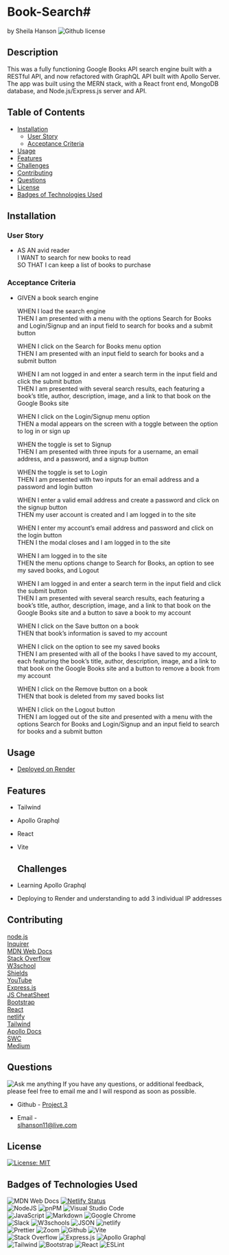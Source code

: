 # Book-Search#<!-- omit from toc -->
by Sheila Hanson  ![Github license](https://img.shields.io/badge/license-MIT-blue.svg)  

## Description <!-- omit from toc -->
 This was a fully functioning Google Books API search engine built with a RESTful API, and now refactored with GraphQL API built with Apollo Server. The app was built using the MERN stack, with a React front end, MongoDB database, and Node.js/Express.js server and API.  

## Table of Contents <!-- omit from toc -->
  
- [Installation](#installation)
  - [User Story](#user-story)
  - [Acceptance Criteria](#acceptance-criteria)
- [Usage](#usage)
- [Features](#features)
- [Challenges](#challenges)
- [Contributing](#contributing)
- [Questions](#questions)
- [License](#license)
- [Badges of Technologies Used](#badges-of-technologies-used)
    

## Installation  

  
### User Story  
* AS AN avid reader  
    I WANT to search for new books to read  
    SO THAT I can keep a list of books to purchase  
### Acceptance Criteria  
* GIVEN a book search engine  
  
    WHEN I load the search engine  
    THEN I am presented with a menu with the options Search for Books and Login/Signup and an input field to search for books and a submit button  

    WHEN I click on the Search for Books menu option  
    THEN I am presented with an input field to search for books and a submit button  

    WHEN I am not logged in and enter a search term in the input field and click the submit button  
    THEN I am presented with several search results, each featuring a book’s title, author, description, image, and a link to that book on the Google Books site  

    WHEN I click on the Login/Signup menu option  
    THEN a modal appears on the screen with a toggle between the option to log in or sign up  

    WHEN the toggle is set to Signup  
    THEN I am presented with three inputs for a username, an email address, and a password, and a signup button  
    
    WHEN the toggle is set to Login  
    THEN I am presented with two inputs for an email address and a password and login button  

    WHEN I enter a valid email address and create a password and click on the signup button  
    THEN my user account is created and I am logged in to the site  

    WHEN I enter my account’s email address and password and click on the login button  
    THEN I the modal closes and I am logged in to the site  

    WHEN I am logged in to the site  
    THEN the menu options change to Search for Books, an option to see my saved books, and Logout  

    WHEN I am logged in and enter a search term in the input field and click the submit button  
    THEN I am presented with several search results, each featuring a book’s title, author, description, image, and a link to that book on the Google Books site and a button to save a book to my account  

    WHEN I click on the Save button on a book  
    THEN that book’s information is saved to my account  

    WHEN I click on the option to see my saved books  
    THEN I am presented with all of the books I have saved to my account, each featuring the book’s title, author, description, image, and a link to that book on the Google Books site and a button to remove a book from my account  

    WHEN I click on the Remove button on a book  
    THEN that book is deleted from my saved books list  

    WHEN I click on the Logout button  
    THEN I am logged out of the site and presented with a menu with the options Search for Books and Login/Signup and an input field to search for books and a submit button  
      
## Usage  
  -    [Deployed on Render](https://book-search-0rlw.onrender.com/)
  
## Features  
- Tailwind  
- Apollo Graphql  
- React  
- Vite  
  
  ## Challenges  
- Learning Apollo Graphql
- Deploying to Render and understanding to add 3 individual IP addresses

## Contributing
[node.js](https://nodejs.org/en)  
[Inquirer](https://www.npmjs.com/package/inquirer/v/8.2.4)  
[MDN Web Docs](https://developer.mozilla.org/en-US/docs/Web)   
[Stack Overflow](https://stackoverflow.com/?newreg=67d94556b887449fa2885dadf54a5439)  
[W3school](https://www.w3schools.com/)  
[Shields](https://shields.io/)  
[YouTube](https://youtube.com)  
[Express.js](https://expressjs.com/)  
[JS CheatSheet](https://htmlcheatsheet.com/js/)  
[Bootstrap](https://getbootstrap.com/)  
[React](https://react.dev/)  
[netlify](https://www.netlify.com/)  
[Tailwind](https://tailwindcss.com/)  
[Apollo Docs](https://www.apollographql.com/docs/apollo-server/)  
[SWC](https://swc.rs/)  
[Medium](https://cortezd334.medium.com/add-a-pdf-to-your-react-app-in-3-easy-steps-4a1d2cbf0ec9)  


## Questions
![Ask me anything](https://img.shields.io/badge/Ask%20me-anything-1abc9c.svg)
If you have any questions, or additional feedback, please feel free to email me and I will respond as soon as possible.
    
* Github -
[Project 3](https://github.com/Sheila-Ha/Book-Search)  

* Email -  
slhanson11@live.com


## License 

[![License: MIT](https://img.shields.io/badge/License-MIT-yellow.svg)](https://opensource.org/licenses/MIT)



## Badges of Technologies Used
![MDN Web Docs](https://img.shields.io/badge/MDN_Web_Docs-black?style=for-the-badge&logo=mdnwebdocs&logoColor=white)  [![Netlify Status](https://api.netlify.com/api/v1/badges/41e3d7a9-2b97-4512-accf-95ec4dcd5b38/deploy-status)](https://app.netlify.com/sites/sheila-hanson-portfolio/deploys)    
![NodeJS](https://img.shields.io/badge/node.js-6DA55F?style=for-the-badge&logo=node.js&logoColor=white)  ![pnPM](https://img.shields.io/badge/pnpm-yellow?style=for-the-badge&logo=pnpm&logoColor=white)  ![Visual Studio Code](https://img.shields.io/badge/Visual%20Studio%20Code-0078d7.svg?style=for-the-badge&logo=visual-studio-code&logoColor=white)  
![JavaScript](https://img.shields.io/badge/javascript-%23323330.svg?style=for-the-badge&logo=javascript&logoColor=%23F7DF1E)  ![Markdown](https://img.shields.io/badge/markdown-%23000000.svg?style=for-the-badge&logo=markdown&logoColor=white)   ![Google Chrome](https://img.shields.io/badge/Google_chrome-4285F4?style=for-the-badge&logo=Google-chrome&logoColor=white)    
![Slack](https://img.shields.io/badge/Slack-4A154B?style=for-the-badge&logo=slack&logoColor=white)  ![W3schools](https://img.shields.io/badge/W3Schools-04AA6D?style=for-the-badge&logo=W3Schools&logoColor=white) ![JSON](https://img.shields.io/badge/json-5E5C5C?style=for-the-badge&logo=json&logoColor=red)  ![netlify](https://img.shields.io/badge/Netlify-00C7B7?style=for-the-badge&logo=netlify&logoColor=white)  
![Prettier](https://img.shields.io/badge/prettier-1A2C34?style=for-the-badge&logo=prettier&logoColor=F7BA3E) ![Zoom](https://img.shields.io/badge/Zoom-2D8CFF?style=for-the-badge&logo=zoom&logoColor=white) ![Github](https://img.shields.io/badge/GitHub-100000?style=for-the-badge&logo=github&logoColor=white)  ![Vite](https://img.shields.io/badge/Vite-B73BFE?style=for-the-badge&logo=vite&logoColor=FFD62E)  
![Stack Overflow](https://img.shields.io/badge/Stack_Overflow-FE7A16?style=for-the-badge&logo=stack-overflow&logoColor=white)  ![Express.js](https://img.shields.io/badge/express.js-%23404d59.svg?logo=express&logoColor=%2361DAFB)  ![Apollo Graphql](https://img.shields.io/badge/Apollo%20GraphQL-311C87?&style=for-the-badge&logo=Apollo%20GraphQL&logoColor=white)  
![Tailwind](https://img.shields.io/badge/Tailwind_CSS-38B2AC?style=for-the-badge&logo=tailwind-css&logoColor=white)  ![Bootstrap](https://img.shields.io/badge/bootstrap-%23563D7C.svg?logo=bootstrap&logoColor=white)  ![React](https://img.shields.io/badge/React-20232A?style=for-the-badge&logo=react&logoColor=61DAFB)  ![ESLint](https://img.shields.io/badge/ESLint-4B3263?logo=eslint&logoColor=white)  

